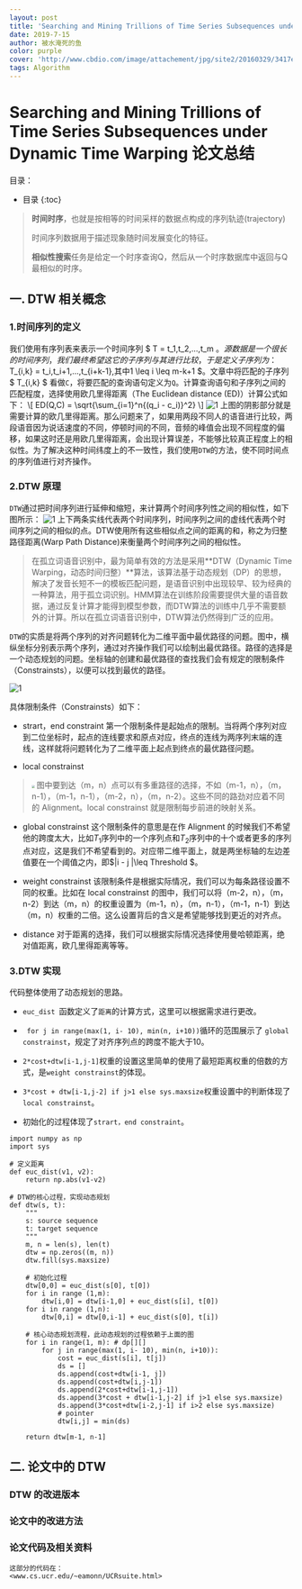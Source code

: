 ```yaml
---
layout: post
title: 'Searching and Mining Trillions of Time Series Subsequences under Dynamic Time Warping'
date: 2019-7-15
author: 被水淹死的鱼
color: purple
cover: 'http://www.cbdio.com/image/attachement/jpg/site2/20160329/3417eb9bbd90186421e522.jpg'
tags: Algorithm
---
```


# Searching and Mining Trillions of Time Series Subsequences under Dynamic Time Warping 论文总结

目录：
* 目录
{:toc}

>**时间时序**，也就是按相等的时间采样的数据点构成的序列轨迹(trajectory)
>
>时间序列数据用于描述现象随时间发展变化的特征。
>
>**相似性搜索**任务是给定一个时序查询Q，然后从一个时序数据库中返回与Q最相似的时序。


## 一. DTW 相关概念

### 1.时间序列的定义
我们使用有序列表来表示一个时间序列 $ T = t_1,t_2,...,t_m $。源数据是一个很长的时间序列，我们最终希望这它的子序列与其进行比较，于是定义子序列为：$ T_{i,k} = t_i,t_i+1,...,t_{i+k-1},其中1 \leq i \leq m-k+1 $。文章中将匹配的子序列 $ T_{i,k} $ 看做`C`，将要匹配的查询语句定义为`Q`。计算查询语句和子序列之间的匹配程度，选择使用欧几里得距离（The Euclidean distance (ED)）计算公式如下：
\\[ 
ED(Q,C) = \sqrt{\sum_{i=1}^n{(q_i - c_i)}^2}
 \\]
 ![1](/assets/dtw/dtw_1.png) 
 上图的阴影部分就是需要计算的欧几里得距离。那么问题来了，如果用两段不同人的语音进行比较，两段语音因为说话速度的不同，停顿时间的不同，音频的峰值会出现不同程度的偏移，如果这时还是用欧几里得距离，会出现计算误差，不能够比较真正程度上的相似性。为了解决这种时间纬度上的不一致性，我们使用`DTW`的方法，使不同时间点的序列值进行对齐操作。

### 2.DTW 原理

`DTW`通过把时间序列进行延伸和缩短，来计算两个时间序列性之间的相似性，如下图所示：
![1](/assets/dtw/dtw_2.png) 
上下两条实线代表两个时间序列，时间序列之间的虚线代表两个时间序列之间的相似的点。DTW使用所有这些相似点之间的距离的和，称之为归整路径距离(Warp Path Distance)来衡量两个时间序列之间的相似性。


>在孤立词语音识别中，最为简单有效的方法是采用**DTW（Dynamic Time Warping，动态时间归整）**算法，该算法基于动态规划（DP）的思想，解决了发音长短不一的模板匹配问题，是语音识别中出现较早、较为经典的一种算法，用于孤立词识别。HMM算法在训练阶段需要提供大量的语音数据，通过反复计算才能得到模型参数，而DTW算法的训练中几乎不需要额外的计算。所以在孤立词语音识别中，DTW算法仍然得到广泛的应用。

`DTW`的实质是将两个序列的对齐问题转化为二维平面中最优路径的问题。图中，横纵坐标分别表示两个序列，通过对齐操作我们可以绘制出最优路径。路径的选择是一个动态规划的问题。坐标轴的创建和最优路径的查找我们会有规定的限制条件（Constrainsts），以便可以找到最优的路径。

![1](/assets/dtw/dtw_3.png) 

具体限制条件（Constrainsts）如下：

* strart，end constraint
  第一个限制条件是起始点的限制。当将两个序列对应到二位坐标时，起点的连线要求和原点对应，终点的连线为两序列末端的连线，这样就将问题转化为了二维平面上起点到终点的最优路径问题。

* local constrainst
><img src="/assets/dtw/dtw_4.png" style="zoom:30%">
>图中要到达（m，n）点可以有多重路径的选择，不如（m-1，n），（m，n-1），（m-1，n-1），（m-2，n），（m，n-2）。这些不同的路劲对应着不同的 Alignment。local constrainst 就是限制每步前进的映射关系。

* global constrainst
  这个限制条件的意思是在作 Alignment 的时候我们不希望他的跨度太大，比如$T_1$序列中的一个序列点和$T_2$序列中的十个或者更多的序列点对应，这是我们不希望看到的。对应带二维平面上，就是两坐标轴的左边差值要在一个阈值之内，即$|i - j |\leq Threshold $。

* weight constrainst
  该限制条件是根据实际情况，我们可以为每条路径设置不同的权重。比如在 local constrainst 的图中，我们可以将（m-2，n），（m，n-2）到达（m，n）的权重设置为（m-1，n），（m，n-1），（m-1，n-1）到达（m，n）权重的二倍。这么设置背后的含义是希望能够找到更近的对齐点。

* distance
  对于距离的选择，我们可以根据实际情况选择使用曼哈顿距离，绝对值距离，欧几里得距离等等。

### 3.DTW 实现
代码整体使用了动态规划的思路。

* ```euc_dist ```函数定义了`距离`的计算方式，这里可以根据需求进行更改。

* ``` for j in range(max(1, i- 10), min(n, i+10))```循环的范围展示了 `global constrainst`，规定了对齐序列点的跨度不能大于10。

* ```2*cost+dtw[i-1,j-1]```权重的设置这里简单的使用了最短距离权重的倍数的方式，是`weight constrainst`的体现。

* ```3*cost + dtw[i-1,j-2] if j>1 else sys.maxsize```权重设置中的判断体现了 `local constrainst`。

* 初始化的过程体现了`strart，end constraint`。


```
import numpy as np
import sys

# 定义距离
def euc_dist(v1, v2):
    return np.abs(v1-v2)

# DTW的核心过程，实现动态规划
def dtw(s, t):
    """
    s: source sequence
    t: target sequence
    """
    m, n = len(s), len(t)
    dtw = np.zeros((m, n))
    dtw.fill(sys.maxsize)
    
    # 初始化过程
    dtw[0,0] = euc_dist(s[0], t[0])
    for i in range (1,m):
        dtw[i,0] = dtw[i-1,0] + euc_dist(s[i], t[0])
    for i in range (1,n):
        dtw[0,i] = dtw[0,i-1] + euc_dist(s[0], t[i])
    
    # 核心动态规划流程，此动态规划的过程依赖于上面的图
    for i in range(1, m): # dp[][]
        for j in range(max(1, i- 10), min(n, i+10)):
            cost = euc_dist(s[i], t[j])
            ds = []
            ds.append(cost+dtw[i-1, j])
            ds.append(cost+dtw[i,j-1])
            ds.append(2*cost+dtw[i-1,j-1])
            ds.append(3*cost + dtw[i-1,j-2] if j>1 else sys.maxsize)
            ds.append(3*cost+dtw[i-2,j-1] if i>2 else sys.maxsize)
            # pointer 
            dtw[i,j] = min(ds)
    
    return dtw[m-1, n-1]
```



## 二. 论文中的 DTW
### DTW 的改进版本



### 论文中的改进方法


### 论文代码及相关资料

```
这部分的代码在：
<www.cs.ucr.edu/~eamonn/UCRsuite.html>
```

